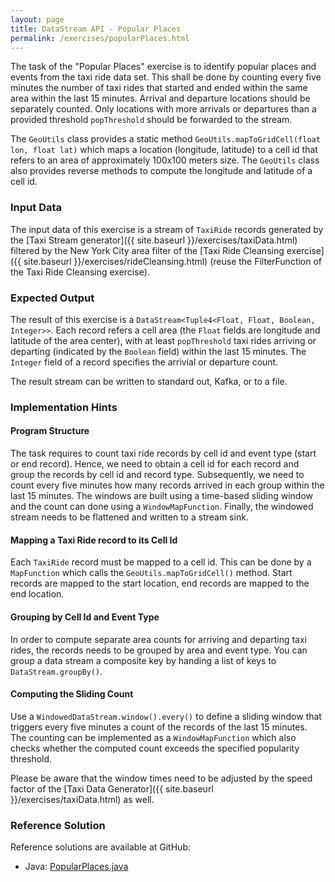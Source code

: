 ```yaml
---
layout: page
title: DataStream API - Popular Places
permalink: /exercises/popularPlaces.html
---
```


The task of the "Popular Places" exercise is to identify popular places and events from the taxi ride data set. This shall be done by counting every five minutes the number of taxi rides that started and ended within the same area within the last 15 minutes. Arrival and departure locations should be separately counted. Only locations with more arrivals or departures than a provided threshold `popThreshold` should be forwarded to the stream.

The `GeoUtils` class provides a static method `GeoUtils.mapToGridCell(float lon, float lat)` which maps a location (longitude, latitude) to a cell id that refers to an area of approximately 100x100 meters size. The `GeoUtils` class also provides reverse methods to compute the longitude and latitude of a cell id. 

### Input Data

The input data of this exercise is a stream of `TaxiRide` records generated by the [Taxi Stream generator]({{ site.baseurl }}/exercises/taxiData.html) filtered by the New York City area filter of the [Taxi Ride Cleansing exercise]({{ site.baseurl }}/exercises/rideCleansing.html) (reuse the FilterFunction of the Taxi Ride Cleansing exercise).

### Expected Output

The result of this exercise is a `DataStream<Tuple4<Float, Float, Boolean, Integer>>`. Each record refers a cell area (the `Float` fields are longitude and latitude of the area center), with at least `popThreshold` taxi rides arriving or departing (indicated by the `Boolean` field) within the last 15 minutes. The `Integer` field of a record specifies the arrivial or departure count.

The result stream can be written to standard out, Kafka, or to a file.

### Implementation Hints

#### Program Structure

The task requires to count taxi ride records by cell id and event type (start or end record). Hence, we need to obtain a cell id for each record and group the records by cell id and record type. Subsequently, we need to count every five minutes how many records arrived in each group within the last 15 minutes. The windows are built using a time-based sliding window and the count can done using a `WindowMapFunction`. Finally, the windowed stream needs to be flattened and written to a stream sink.

#### Mapping a Taxi Ride record to its Cell Id

Each `TaxiRide` record must be mapped to a cell id. This can be done by a `MapFunction` which calls the `GeoUtils.mapToGridCell()` method. Start records are mapped to the start location, end records are mapped to the end location.

#### Grouping by Cell Id and Event Type

In order to compute separate area counts for arriving and departing taxi rides, the records needs to be grouped by area and event type. You can group a data stream a composite key by handing a list of keys to `DataStream.groupBy()`.

#### Computing the Sliding Count

Use a `WindowedDataStream.window().every()` to define a sliding window that triggers every five minutes a count of the records of the last 15 minutes. The counting can be implemented as a `WindowMapFunction` which also checks whether the computed count exceeds the specified popularity threshold.

Please be aware that the window times need to be adjusted by the speed factor of the [Taxi Data Generator]({{ site.baseurl }}/exercises/taxiData.html) as well.

### Reference Solution

Reference solutions are available at GitHub:

- Java: [PopularPlaces.java](https://github.com/dataArtisans/flink-training/blob/master/flink-exercises/src/main/java/com/dataArtisans/flinkTraining/exercises/dataStreamJava/popularPlaces/PopularPlaces.java)
